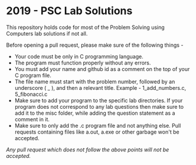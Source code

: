 
# 2019 - PSC Lab Solutions
This repository holds code for most of the Problem Solving using Computers lab solutions if not all.

Before opening a pull request, please make sure of the following things -
- Your code must be only in C programming language.
- The program must function properly without any errors.
- You must add your name and github id as a comment on the top of your C program file.
- The file name must start with the problem number, followed by an underscore ( _ ), and then a relevant title. Example - 1_add_numbers.c, 5_fibonacci.c
- Make sure to add your program to the specific lab directories. If your program does not correspond to any lab questions then make sure to add it to the misc folder, while adding the question statement as a comment in it.
- Make sure to only add the .c program file and not anything else. Pull requests containing files like a.out, a.exe or other garbage won't be accepted.


_Any pull request which does not follow the above points will not be accepted._
